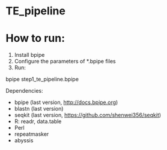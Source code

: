 # TE_pipeline
 
# How to run:
1) Install bpipe
2) Configure the parameters of *.bpipe files 
3) Run:

bpipe  step1_te_pipeline.bpipe

Dependencies:
- bpipe (last version, http://docs.bpipe.org)
- blastn (last version)
- seqkit (last version, https://github.com/shenwei356/seqkit)
- R: readr, data.table
- Perl
- repeatmasker
- abyssis
